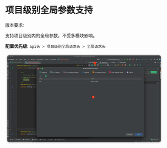 # 项目级别全局参数支持

版本要求: <Badge text="2022.1.8" />

支持项目级别内的全局参数，不受多模块影响。

**配置优先级**: `api头 > 项目级别全局请求头 > 全局请求头`

![projectConfigParam](/img/projectConfigParam.png)
